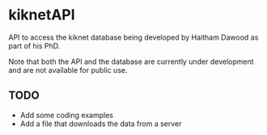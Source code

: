 kiknetAPI
=========

API to access the kiknet database being developed by Haitham Dawood as part of his PhD.

Note that both the API and the database are currently under development and are not available for public use.

TODO
----
- Add some coding examples
- Add a file that downloads the data from a server
